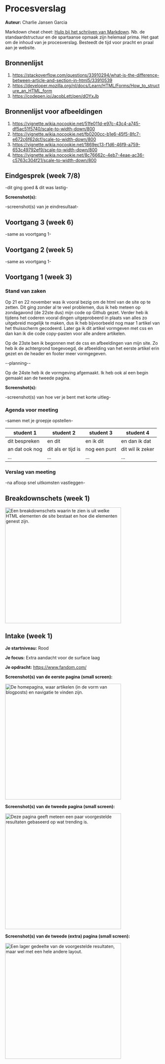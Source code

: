 # Procesverslag
**Auteur:** Charlie Jansen Garcia

Markdown cheat cheet: [Hulp bij het schrijven van Markdown](https://github.com/adam-p/markdown-here/wiki/Markdown-Cheatsheet). Nb. de standaardstructuur en de spartaanse opmaak zijn helemaal prima. Het gaat om de inhoud van je procesverslag. Besteedt de tijd voor pracht en praal aan je website.



## Bronnenlijst
1. https://stackoverflow.com/questions/33910294/what-is-the-difference-between-article-and-section-in-html5/33910539
2. https://developer.mozilla.org/nl/docs/Learn/HTML/Forms/How_to_structure_an_HTML_form
3. https://codepen.io/JacobLett/pen/dOYxJb

## Bronnenlijst voor afbeeldingen
1. https://vignette.wikia.nocookie.net/51fe011d-e97c-43c4-a745-df5ac51f5740/scale-to-width-down/800
2. https://vignette.wikia.nocookie.net/fb0200cc-b1e6-45f5-8fc7-e672c6f62dcf/scale-to-width-down/800
3. https://vignette.wikia.nocookie.net/1869ec13-f1d6-46f9-a759-653c49792ef9/scale-to-width-down/800
4. https://vignette.wikia.nocookie.net/8c76662c-4eb7-4eae-ac36-c5763c304f21/scale-to-width-down/800



## Eindgesprek (week 7/8)

-dit ging goed & dit was lastig-

**Screenshot(s):**

-screenshot(s) van je eindresultaat-



## Voortgang 3 (week 6)

-same as voortgang 1-



## Voortgang 2 (week 5)

-same as voortgang 1-



## Voortgang 1 (week 3)

### Stand van zaken

Op 21 en 22 november was ik vooral bezig om de html van de site op te zetten. Dit ging zonder al te veel problemen, dus ik heb meteen op zondagavond (de 22ste dus) mijn code op Github gezet.
Verder heb ik tijdens het coderen vooral dingen uitgeprobeerd in plaats van alles zo uitgebreid mogelijk te maken, dus ik heb bijvoorbeeld nog maar 1 artikel van het thuisscherm gecodeerd. Later ga ik dit artikel vormgeven met css en dan kan ik die code copy-pasten voor alle andere artikelen.

Op de 23ste ben ik begonnen met de css en afbeeldingen van mijn site. Zo heb ik de achtergrond toegevoegd, de afbeelding van het eerste artikel erin gezet en de header en footer meer vormgegeven.

--planning--

Op de 24ste heb ik de vormgeving afgemaakt. Ik heb ook al een begin gemaakt aan de tweede pagina.



**Screenshot(s):**

-screenshot(s) van hoe ver je bent met korte uitleg-

### Agenda voor meeting

-samen met je groepje opstellen-

| student 1      | student 2          | student 3    | student 4        |
| ---            | ---                | ---          | ---              |
| dit bespreken  | en dit             | en ik dit    | en dan ik dat    |
| an dat ook nog | dit als er tijd is | nog een punt | dit wil ik zeker |
| ...            | ...                | ...          | ...              |

### Verslag van meeting

-na afloop snel uitkomsten vastleggen-



## Breakdownschets (week 1)

<img src="images/FEDbreakdownschets.png" width="375px" alt="Een breakdownschets waarin te zien is uit welke HTML elementen de site bestaat en hoe die elementen genest zijn.">



## Intake (week 1)

**Je startniveau:** Rood

**Je focus:** Extra aandacht voor de surface laag

**Je opdracht:** https://www.fandom.com/

**Screenshot(s) van de eerste pagina (small screen):**

<img src="images/HomeScreenshot.png" width="375px" alt="De homepagina, waar artikelen (in de vorm van blogposts) en navigatie te vinden zijn.">

**Screenshot(s) van de tweede pagina (small screen):**

<img src="images/ExploreWikiScreenshot1.png" width="375px" alt="Deze pagina geeft meteen een paar voorgestelde resultaten gebaseerd op wat trending is.">

**Screenshot(s) van de tweede (extra) pagina (small screen):**

<img src="images/ExploreWikiScreenshot2.png" width="375px" alt="Een lager gedeelte van de voorgestelde resultaten, maar wel met een hele andere layout.">
